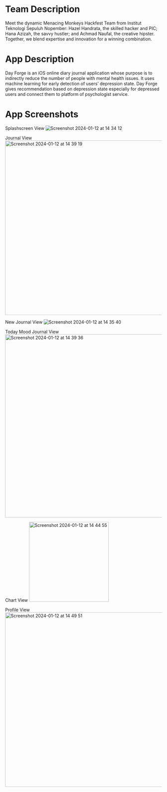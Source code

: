 # Team Description
Meet the dynamic Menacing Monkeys Hackfest Team from Institut Teknologi Sepuluh Nopember: Hazel Handrata, the skilled hacker and PIC; Hana Azizah, the savvy hustler; and Achmad Naufal, the creative hipster. Together, we blend expertise and innovation for a winning combination.
# App Description
Day Forge is an iOS online diary journal application whose purpose is to indirectly reduce the number of people with mental health issues. It uses machine learning for early detection of users’ depression state. Day Forge gives recommendation based on depression state especially for depressed users and connect them to platform of psychologist service.
# App Screenshots

Splashscreen View
![Screenshot 2024-01-12 at 14 34 12](https://github.com/kittyofheaven/DayForge/assets/71081063/9f7b265c-ab37-4f7b-8396-fc0489198f58)

Journal View
<img width="559" alt="Screenshot 2024-01-12 at 14 39 19" src="https://github.com/kittyofheaven/DayForge/assets/71081063/1967af36-6957-418f-b895-6a0d7f0b3f04">

New Journal View
![Screenshot 2024-01-12 at 14 35 40](https://github.com/kittyofheaven/DayForge/assets/71081063/3f526805-a754-4a3f-bd87-aea95ae8d2a2)


Today Mood Journal View
<img width="587" alt="Screenshot 2024-01-12 at 14 39 36" src="https://github.com/kittyofheaven/DayForge/assets/71081063/226fe9f3-6aa4-471d-99f4-92dd12b91ba8">

Chart View
<img width="256" alt="Screenshot 2024-01-12 at 14 44 55" src="https://github.com/kittyofheaven/DayForge/assets/71081063/762faf47-9abc-4556-a92c-644a0f72b31c">

Profile View
<img width="559" alt="Screenshot 2024-01-12 at 14 49 51" src="https://github.com/kittyofheaven/DayForge/assets/71081063/55cc2ab5-1116-4556-b68e-1c5ab3b884c9">
